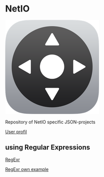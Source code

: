 # NetIO

![NetIO](NetIOappIconV2.png)

Repository of NetIO specific JSON-projects

[User profil](http://netio.davideickhoff.de/en/profile/)


## using Regular Expressions

[RegExr](http://regexr.com)

[RegExr own example](http://regexr.com/3g0f4)
